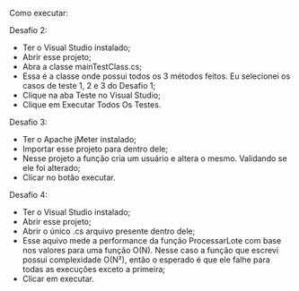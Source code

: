 Como executar:

Desafio 2:
- Ter o Visual Studio instalado;
- Abrir esse projeto;
- Abra a classe mainTestClass.cs;
- Essa é a classe onde possui todos os 3 métodos feitos. Eu selecionei os casos de teste 1, 2 e 3 do Desafio 1;
- Clique na aba Teste no Visual Studio;
- Clique em Executar Todos Os Testes.

Desafio 3:
- Ter o Apache jMeter instalado;
- Importar esse projeto para dentro dele;
- Nesse projeto a função cria um usuário e altera o mesmo. Validando se ele foi alterado;
- Clicar no botão executar.
  
Desafio 4:
- Ter o Visual Studio instalado;
- Abrir esse projeto;
- Abrir o único .cs arquivo presente dentro dele;
- Esse aquivo mede a performance da função ProcessarLote com base nos valores para uma função O(N). Nesse caso a função que escrevi possui complexidade O(N²), então o esperado é que ele falhe para todas as execuções exceto a primeira;
- Clicar em executar.
